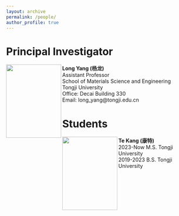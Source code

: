 ```yaml
---
layout: archive
permalink: /people/
author_profile: true
---
```


<div>
<h1>Principal Investigator</h1>

<image align="left" width="150" height="200" src="/images/profile.png">

<p>
<b>Long Yang (杨龙)</b> <br />
Assistant Professor <br />
School of Materials Science and Engineering <br />
Tongji University <br />
Office: Decai Building 330 <br />
Email: long_yang@tongji.edu.cn <br />
</p>


<div>
<h1>Students</h1>

<image align="left" width="150" height="200" src="/images/people/bio.png">

<p>
<b>Te Kang (康特)</b> <br />
2023-Now M.S. Tongji University <br />
2019-2023 B.S. Tongji University
</p>





